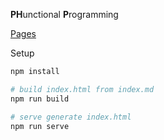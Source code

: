 **PH**unctional **P**rogramming

[Pages](https://lalabuy948.github.io/php_functional_way/)

Setup

```sh
npm install

# build index.html from index.md
npm run build

# serve generate index.html
npm run serve
```
